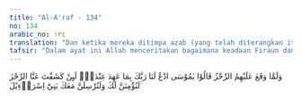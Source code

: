 ```yaml
---
title: "Al-A'raf - 134"
no: 134
arabic_no: ١٣٤
translation: "Dan ketika mereka ditimpa azab (yang telah diterangkan itu) mereka pun berkata, “Wahai Musa! Mohonkanlah untuk kami kepada Tuhanmu sesuai dengan janji-Nya kepadamu. Jika engkau dapat menghilangkan azab itu dari kami, niscaya kami akan beriman kepadamu dan pasti akan kami biarkan Bani Israil pergi bersamamu.”"
tafsir: "Dalam ayat ini Allah menceritakan bagaimana keadaan Firaun dan kaumnya ketika mereka ditimpa lima macam azab itu. Mereka sudah tidak dapat berkutik, lalu meminta pertolongan Nabi Musa agar ia mendoakan kepada Allah untuk membebaskan mereka dari penderitaan akibat azab tersebut. Mereka berkata, \"Hai Musa, mohonkanlah untuk kami kepada Tuhanmu dengan perantaraan kenabianmu, jika kamu dapat menghilangkan azab itu dari kami, sesungguhnya kami berjanji bahwa kami akan beriman kepadamu, dan akan kami biarkan Bani Israil pergi bersamamu.\"\n\nDemikianlah setelah mereka tidak mampu menyelamatkan diri dari siksa itu maka mereka berpura-pura beriman dan berjanji akan membebaskan Bani Israil dan membiarkan mereka meninggalkan Mesir bersama Nabi Musa. Akan tetapi dapatkah dipercaya janji orang-orang kafir?"
---
```


وَلَمَّا وَقَعَ عَلَيْهِمُ الرِّجْزُ قَالُوْا يٰمُوْسَى ادْعُ لَنَا رَبَّكَ بِمَا عَهِدَ عِنْدَكَۚ  لَىِٕنْ كَشَفْتَ عَنَّا الرِّجْزَ لَنُؤْمِنَنَّ لَكَ وَلَنُرْسِلَنَّ مَعَكَ بَنِيْٓ اِسْرَاۤءِيْلَ ۚ

